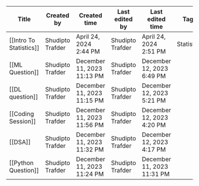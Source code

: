 | Title                   | Created by       | Created time               | Last edited by   | Last edited time           | Tags       |
| ----------------------- | ---------------- | -------------------------- | ---------------- | -------------------------- | ---------- |
| [[Intro To Statistics]] | Shudipto Trafder | April 24, 2024 2:44 PM     | Shudipto Trafder | April 24, 2024 2:51 PM     | Statistics |
| [[ML Question]]         | Shudipto Trafder | December 11, 2023 11:13 PM | Shudipto Trafder | December 12, 2023 6:49 PM  |            |
| [[DL question]]         | Shudipto Trafder | December 11, 2023 11:15 PM | Shudipto Trafder | December 12, 2023 5:21 PM  |            |
| [[Coding Session]]      | Shudipto Trafder | December 11, 2023 11:56 PM | Shudipto Trafder | December 12, 2023 4:20 PM  |            |
| [[DSA]]                 | Shudipto Trafder | December 11, 2023 11:32 PM | Shudipto Trafder | December 12, 2023 4:17 PM  |            |
| [[Python Question]]     | Shudipto Trafder | December 11, 2023 11:24 PM | Shudipto Trafder | December 11, 2023 11:31 PM |            |
